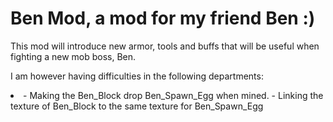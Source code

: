# Ben Mod, a mod for my friend Ben :)
 This mod will introduce new armor, tools and buffs that will be useful when fighting a new mob boss, Ben. 
 
 I am however having difficulties in the following departments:
 <li>
 - Making the Ben_Block drop Ben_Spawn_Egg when mined.
 - Linking the texture of Ben_Block to the same texture for Ben_Spawn_Egg
 </li>
 
